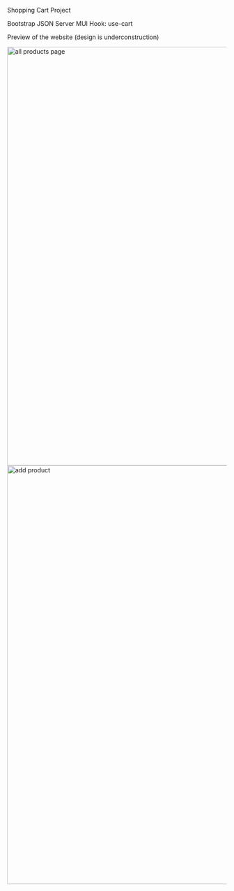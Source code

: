 Shopping Cart Project

Bootstrap
JSON Server
MUI
Hook: use-cart


Preview of the website (design is underconstruction)

<img width="960" alt="all products page" src="https://user-images.githubusercontent.com/121924046/219871269-92566bb6-b56d-4416-9e77-0c748298bfee.png">
<img width="960" alt="add product" src="https://user-images.githubusercontent.com/121924046/219871272-c6e09072-56c0-4234-9f06-bac0b34ef6a9.PNG">

